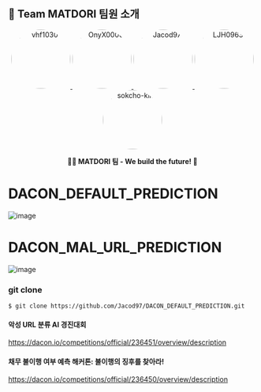 ## 🚀 Team MATDORI 팀원 소개

<p align="center">
  <a href="https://github.com/vhf1030">
    <img src="https://github.com/vhf1030.png" width="120" height="120" style="border-radius:50%;" alt="vhf1030">
  </a>
  <a href="https://github.com/OnyX0000">
    <img src="https://github.com/OnyX0000.png" width="120" height="120" style="border-radius:50%;" alt="OnyX0000">
  </a>
  <a href="https://github.com/Jacod97">
    <img src="https://github.com/Jacod97.png" width="120" height="120" style="border-radius:50%;" alt="Jacod97">
  </a>
  <a href="https://github.com/LJH0963">
    <img src="https://github.com/LJH0963.png" width="120" height="120" style="border-radius:50%;" alt="LJH0963">
  </a>
  <a href="https://github.com/sokcho-kim">
    <img src="https://github.com/sokcho-kim.png" width="120" height="120" style="border-radius:50%;" alt="sokcho-kim">
  </a>
</p>

<p align="center">
  <b>👨‍💻 MATDORI 팀 - We build the future! 🚀</b>
</p>


# DACON_DEFAULT_PREDICTION

![image](https://github.com/user-attachments/assets/6b2cf415-1109-494a-9b0d-7a00e06cd763)

# DACON_MAL_URL_PREDICTION

![image](https://github.com/user-attachments/assets/b55726b0-9b19-45fb-9f38-263e58d6546e)



### git clone
```$ git clone https://github.com/Jacod97/DACON_DEFAULT_PREDICTION.git```


#### 악성 URL 분류 AI 경진대회
https://dacon.io/competitions/official/236451/overview/description

#### 채무 불이행 여부 예측 해커톤: 불이행의 징후를 찾아라!
https://dacon.io/competitions/official/236450/overview/description
